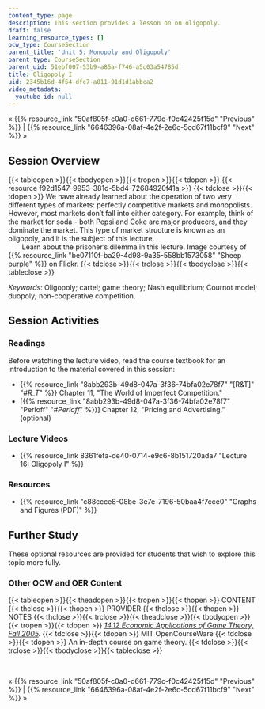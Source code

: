 ```yaml
---
content_type: page
description: This section provides a lesson on on oligopoly.
draft: false
learning_resource_types: []
ocw_type: CourseSection
parent_title: 'Unit 5: Monopoly and Oligopoly'
parent_type: CourseSection
parent_uid: 51ebf007-53b9-a85a-f746-a5c03a54785d
title: Oligopoly I
uid: 2345b16d-4f54-dfc7-a811-91d1d1abbca2
video_metadata:
  youtube_id: null
---
```

« {{% resource_link "50af805f-c0a0-d661-779c-f0c42425f15d" "Previous" %}} | {{% resource_link "6646396a-08af-4e2f-2e6c-5cd67f11bcf9" "Next" %}} »

## Session Overview

{{< tableopen >}}{{< tbodyopen >}}{{< tropen >}}{{< tdopen >}}
{{< resource f92d1547-9953-381d-5bd4-72684920f41a >}}
{{< tdclose >}}{{< tdopen >}}
We have already learned about the operation of two very different types of markets: perfectly competitive markets and monopolists. However, most markets don’t fall into either category. For example, think of the market for soda - both Pepsi and Coke are major producers, and they dominate the market. This type of market structure is known as an oligopoly, and it is the subject of this lecture.  
       Learn about the prisoner’s dilemma in this lecture. Image courtesy of {{% resource_link "be07110f-ba29-4d98-9a35-558bb1573058" "Sheep purple" %}} on Flickr.
{{< tdclose >}}{{< trclose >}}{{< tbodyclose >}}{{< tableclose >}}

*Keywords*: Oligopoly; cartel; game theory; Nash equilibrium; Cournot model; duopoly; non-cooperative competition.

## Session Activities

### Readings

Before watching the lecture video, read the course textbook for an introduction to the material covered in this session:

- {{% resource_link "8abb293b-49d8-047a-3f36-74bfa02e78f7" "\[R&T\]" "#_R_T_" %}} Chapter 11, "The World of Imperfect Competition."
- \[{{% resource_link "8abb293b-49d8-047a-3f36-74bfa02e78f7" "Perloff" "#_Perloff_" %}}\] Chapter 12, "Pricing and Advertising." (optional)

### Lecture Videos

- {{% resource_link 8361fefa-de40-0714-e9c6-8b151720ada7 "Lecture 16: Oligopoly I" %}}

### Resources

- {{% resource_link "c88ccce8-08be-3e7e-7196-50baa4f7cce0" "Graphs and Figures (PDF)" %}}

## Further Study

These optional resources are provided for students that wish to explore this topic more fully.

### Other OCW and OER Content

{{< tableopen >}}{{< theadopen >}}{{< tropen >}}{{< thopen >}}
CONTENT
{{< thclose >}}{{< thopen >}}
PROVIDER
{{< thclose >}}{{< thopen >}}
NOTES
{{< thclose >}}{{< trclose >}}{{< theadclose >}}{{< tbodyopen >}}{{< tropen >}}{{< tdopen >}}
[*14.12 Economic Applications of Game Theory, Fall 2005*](/courses/14-12-economic-applications-of-game-theory-fall-2012)*.*
{{< tdclose >}}{{< tdopen >}}
MIT OpenCourseWare
{{< tdclose >}}{{< tdopen >}}
An in-depth course on game theory.
{{< tdclose >}}{{< trclose >}}{{< tbodyclose >}}{{< tableclose >}}

 

« {{% resource_link "50af805f-c0a0-d661-779c-f0c42425f15d" "Previous" %}} | {{% resource_link "6646396a-08af-4e2f-2e6c-5cd67f11bcf9" "Next" %}} »